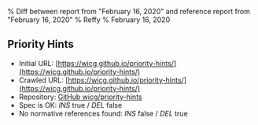 % Diff between report from "February 16, 2020" and reference report from "February 16, 2020"
% Reffy
% February 16, 2020

## Priority Hints

- Initial URL: [https://wicg.github.io/priority-hints/](https://wicg.github.io/priority-hints/)
- Crawled URL: [https://wicg.github.io/priority-hints/](https://wicg.github.io/priority-hints/)
- Repository: [GitHub wicg/priority-hints](https://github.com/wicg/priority-hints)
- Spec is OK: *INS* true / *DEL* false
- No normative references found: *INS* false / *DEL* true


